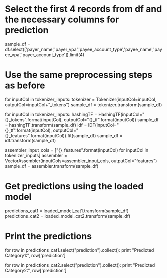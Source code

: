 # Select the first 4 records from df and the necessary columns for prediction
sample_df = df.select(['payer_name','payer_vpa','payee_account_type','payee_name','payee_vpa','payer_account_type']).limit(4)

# Use the same preprocessing steps as before
for inputCol in tokenizer_inputs:
    tokenizer = Tokenizer(inputCol=inputCol, outputCol=inputCol+"_tokens")
    sample_df = tokenizer.transform(sample_df)

for inputCol in tokenizer_inputs:
    hashingTF = HashingTF(inputCol="{}_tokens".format(inputCol), outputCol="{}_tf".format(inputCol))
    sample_df = hashingTF.transform(sample_df)
    idf = IDF(inputCol="{}_tf".format(inputCol), outputCol="{}_features".format(inputCol)).fit(sample_df)
    sample_df = idf.transform(sample_df)

assembler_input_cols = ["{}_features".format(inputCol) for inputCol in tokenizer_inputs]
assembler = VectorAssembler(inputCols=assembler_input_cols, outputCol="features")
sample_df = assembler.transform(sample_df)

# Get predictions using the loaded model
predictions_cat1 = loaded_model_cat1.transform(sample_df)
predictions_cat2 = loaded_model_cat2.transform(sample_df)

# Print the predictions
for row in predictions_cat1.select("prediction").collect():
    print "Predicted Category1:", row['prediction']

for row in predictions_cat2.select("prediction").collect():
    print "Predicted Category2:", row['prediction']
